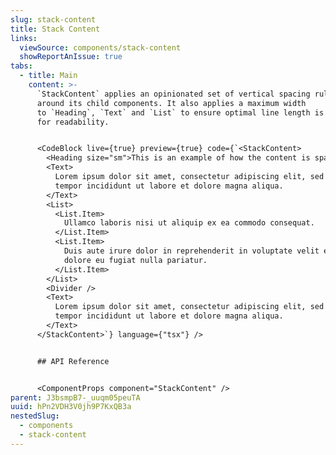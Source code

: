 ```yaml
---
slug: stack-content
title: Stack Content
links:
  viewSource: components/stack-content
  showReportAnIssue: true
tabs:
  - title: Main
    content: >-
      `StackContent` applies an opinionated set of vertical spacing rules
      around its child components. It also applies a maximum width
      to `Heading`, `Text` and `List` to ensure optimal line length is preserved
      for readability.


      <CodeBlock live={true} preview={true} code={`<StackContent>
        <Heading size="sm">This is an example of how the content is spaced</Heading>
        <Text>
          Lorem ipsum dolor sit amet, consectetur adipiscing elit, sed do eiusmod
          tempor incididunt ut labore et dolore magna aliqua.
        </Text>
        <List>
          <List.Item>
            Ullamco laboris nisi ut aliquip ex ea commodo consequat.
          </List.Item>
          <List.Item>
            Duis aute irure dolor in reprehenderit in voluptate velit esse cillum
            dolore eu fugiat nulla pariatur.
          </List.Item>
        </List>
        <Divider />
        <Text>
          Lorem ipsum dolor sit amet, consectetur adipiscing elit, sed do eiusmod
          tempor incididunt ut labore et dolore magna aliqua.
        </Text>
      </StackContent>`} language={"tsx"} />


      ## API Reference


      <ComponentProps component="StackContent" />
parent: J3bsmpB7-_uuqm05peuTA
uuid: hPn2VDH3V0jh9P7KxQB3a
nestedSlug:
  - components
  - stack-content
---
```

